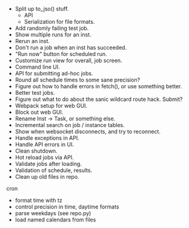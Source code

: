 - Split up to_jso() stuff.
  - API
  - Serialization for file formats.
- Add randomly failing test job.
- Show multiple runs for an inst.
- Rerun an inst.
- Don't run a job when an inst has succeeded.
- "Run now" button for scheduled run.
- Customize run view for overall, job screen.
- Command line UI.
- API for submitting ad-hoc jobs.
- Round all schedule times to some sane precision?
- Figure out how to handle errors in fetch(), or use something better.
- Better test jobs.
- Figure out what to do about the sanic wildcard route hack.  Submit?
- Webpack setup for web GUI.
- Block out web GUI.
- Rename Inst -> Task, or something else.
- Incremental search on job / instance tables.
- Show when websocket disconnects, and try to reconnect.
- Handle exceptions in API.
- Handle API errors in UI.
- Clean shutdown.
- Hot reload jobs via API.
- Validate jobs after loading.
- Validation of schedule, results.
- Clean up old files in repo.


cron
- format time with tz
- control precision in time, daytime formats
- parse weekdays (see repo.py)
- load named calendars from files

